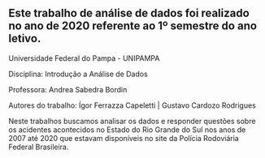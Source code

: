 ## Este trabalho de análise de dados foi realizado no ano de 2020 referente ao 1º semestre do ano letivo.

Universidade Federal do Pampa - UNIPAMPA

Disciplina: Introdução a Análise de Dados

Professora: Andrea Sabedra Bordin

Autores do trabalho: Ígor Ferrazza Capeletti | Gustavo Cardozo Rodrigues

Neste trabalhos buscamos analisar os dados e responder questões sobre os acidentes acontecidos no Estado do Rio Grande do Sul nos anos de 2007 até 2020 que estavam disponíveis no site da Polícia Rodoviária Federal Brasileira.
